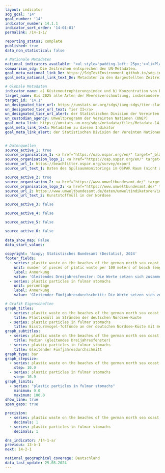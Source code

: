 ```yaml
---
layout: indicator    
sdg_goal: '14'    
goal_number: '14'    
indicator_number: 14.1.1    
indicator_sort_order: '14-01-01'    
permalink: /14-1-1/    

reporting_status: complete    
published: true    
data_non_statistical: false    

# Nationale Metadaten    
national_indicators_available: "<ul style='padding-left: 25px;'><li>Plastikmüll an Stränden der deutschen Nordsee-Küste</li> <li> Plastikmüll in Mägen von Eissturmvögeln</li></ul>"    
comparison_sdg: Die Zeitreihen entsprechen den UN-Metadaten.    
goal_meta_national_link_De: https://SdgTestEnvironment.github.io/sdg-indicators/public/MetaDe/14.1.1.pdf
goal_meta_national_link_text_De: Metadaten zu den dargestellten Zeitreihen    

# Globale Metadaten    
indicator_name: a) Küsteneutrophierungsindex und b) Konzentration von Plastikmüll    
target_name: Bis 2025 alle Arten der Meeresverschmutzung, insbesondere durch vom Lande ausgehende Tätigkeiten und namentlich Meeresmüll und Nährstoffbelastung, verhüten und erheblich verringern    
target_id: '14.1'    
un_designated_tier_url: https://unstats.un.org/sdgs/iaeg-sdgs/tier-classification/'    
un_designated_tier_url_text: Tier II</a>    
un_designated_tier_url_alert: der Statistischen Division der Vereinten Nationen    
un_custodian_agency: Umweltprogramm der Vereinten Nationen (UNEP)    
goal_meta_link: https://unstats.un.org/sdgs/metadata/files/Metadata-14-01-01.pdf    
goal_meta_link_text: Metadaten zu diesem Indikator    
goal_meta_link_alert: der Statistischen Division der Vereinten Nationen    
    

# Datenquellen
source_active_1: true
source_organisation_1: <a href="https://oap.ospar.org/en/" target="_blank"> OSPAR Übereinkommen über den Schutz der Meeresumwelt des Nordostatlantiks </a>
source_organisation_logo_1: <a href="https://oap.ospar.org/en/" target="_blank"><img src="https://sdg-indikatoren.de/public/OrgImgDe/ospar.png" alt="Logo ospar" style="height:60px; width:148px"/></a>
source_url_1: https://beachlitter.ospar.org/survey/export
source_url_text_1: Daten des Spülsaummonitorings im OSPAR Raum (nicht auf Deutsch verfügbar)

source_active_2: true
source_organisation_2: <a href="https://www.umweltbundesamt.de/" target="_blank"> Umweltbundesamt (UBA) </a>
source_organisation_logo_2: <a href="https://www.umweltbundesamt.de/" target="_blank"><img src="https://sdg-indikatoren.de/public/OrgImgDe/uba.png" alt="Logo uba" style="height:60px; width:148px"/></a>
source_url_2: https://www.umweltbundesamt.de/daten/umweltindikatoren/indikator-kunststoffmuell-in-der-nordsee#die-wichtigsten-fakten
source_url_text_2: Kunststoffmüll in der Nordsee

source_active_3: false

source_active_4: false

source_active_5: false

source_active_6: false
    
data_show_map: False    
data_start_values:     
    
copyright: '&copy; Statistisches Bundesamt (Destatis), 2024'    
footer_fields:
  - series: plastic waste on the beaches of the german north sea coast
    unit: number of pieces of platic waste per 100 meters of beach length
    label: Anmerkung
    value: 'Gleitendes Dreijahresfenster: Die Werte setzen sich zusammen aus den Werten des Berichtsjahres und den zwei jeweils vorangegangenen Jahren.'
  - series: plastic particles in fulmar stomachs
    unit: percentage
    label: Anmerkung
    value: 'Gleitender Fünfjahresdurchschnitt: Die Werte setzen sich zusammen aus den Werten des Berichtsjahres und den vier jeweils vorangegangenen Jahren.'    

# Grafik Eigenschaften    
graph_titles:
  - series: plastic waste on the beaches of the german north sea coast
    title: Plastikmüll an Stränden der deutschen Nordsee-Küste
  - series: plastic particles in fulmar stomachs
    title: Eissturmvogel-Totfunde an der deutschen Nordsee-Küste mit mehr als 0,1 Gramm Kunststoff im Magen
graph_subtitles:
  - series: plastic waste on the beaches of the german north sea coast
    title: Median (gleitendes Dreijahresfenster)
  - series: plastic particles in fulmar stomachs
    title: Gleitender Fünfjahresdurchschnitt    
graph_type: bar
graph_stepsize: 
  - series: plastic waste on the beaches of the german north sea coast
    step: 10.0
  - series: plastic particles in fulmar stomachs
    step: 10.0    
graph_limits:
  - series: "plastic particles in fulmar stomachs"
    minimum: 0.0
    maximum: 100.0
show_line: true
span_gaps: true

precision:
  - series: plastic waste on the beaches of the german north sea coast
    decimals: 1
  - series: plastic particles in fulmar stomachs
    decimals: 1    

dns_indicator: /14-1-a/
previous: 13-b-1    
next: 14-2-1    

national_geographical_coverage: Deutschland    
data_last_update: 29.08.2024    
---
```


<span></span>